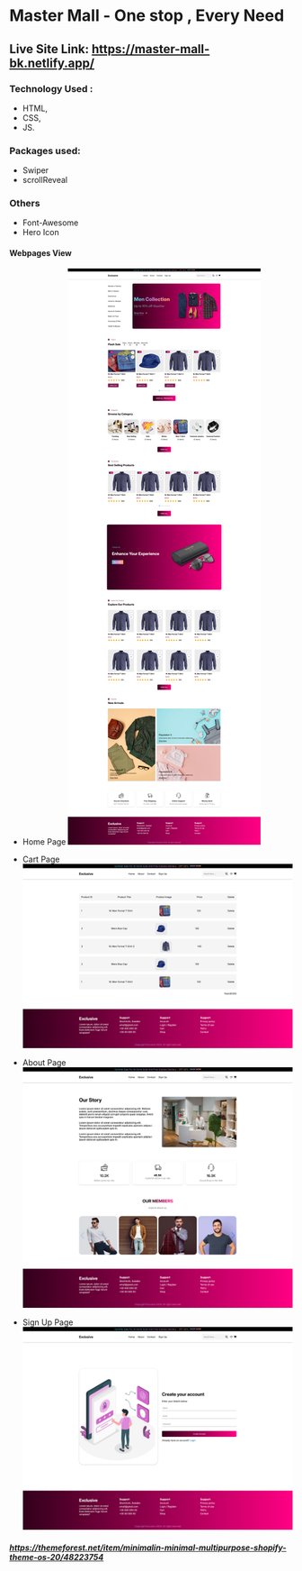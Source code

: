 # Master Mall - One stop , Every Need 
## Live Site Link: https://master-mall-bk.netlify.app/
### Technology Used : 
- HTML, 
- CSS, 
- JS. 

### Packages used:
- Swiper 
- scrollReveal

### Others
- Font-Awesome
- Hero Icon


#### Webpages View

- Home Page
![Alt text](./image/webPageImage/1.png)

- Cart Page
![Alt text](./image/webPageImage/2.png)


- About Page
![Alt text](./image/webPageImage/3.png)


- Sign Up Page
![Alt text](./image/webPageImage/4.png)





##### https://themeforest.net/item/minimalin-minimal-multipurpose-shopify-theme-os-20/48223754